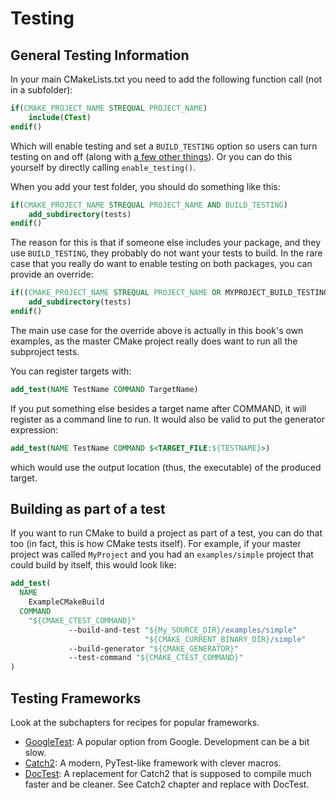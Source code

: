 # Testing

## General Testing Information

In your main CMakeLists.txt you need to add the following function call (not in a subfolder):

```cmake
if(CMAKE_PROJECT_NAME STREQUAL PROJECT_NAME)
    include(CTest)
endif()
```

Which will enable testing and set a `BUILD_TESTING` option so users can turn testing on and off (along with [a few other things](https://gitlab.kitware.com/cmake/cmake/blob/master/Modules/CTest.cmake)). Or you can do this yourself by directly calling `enable_testing()`.

When you add your test folder, you should do something like this:

```cmake
if(CMAKE_PROJECT_NAME STREQUAL PROJECT_NAME AND BUILD_TESTING)
    add_subdirectory(tests)
endif()
```

The reason for this is that if someone else includes your package, and they use `BUILD_TESTING`, they probably do not want your tests to build. In the rare case that you really do want to enable testing on both packages, you can provide an override:

```cmake
if((CMAKE_PROJECT_NAME STREQUAL PROJECT_NAME OR MYPROJECT_BUILD_TESTING) AND BUILD_TESTING)
    add_subdirectory(tests)
endif()
```

The main use case for the override above is actually in this book's own examples, as the master CMake project really does want to run all the subproject tests.

You can register targets with:

```cmake
add_test(NAME TestName COMMAND TargetName)
```

If you put something else besides a target name after COMMAND, it will register as a command line to run. It would also be valid to put the generator expression:

```cmake
add_test(NAME TestName COMMAND $<TARGET_FILE:${TESTNAME}>)
```

which would use the output location (thus, the executable) of the produced target.


## Building as part of a test

If you want to run CMake to build a project as part of a test, you can do that too (in fact, this is how CMake tests itself). For example, if your master project was called `MyProject` and you had an `examples/simple` project that could build by itself, this would look like:

```cmake
add_test(
  NAME
    ExampleCMakeBuild
  COMMAND
    "${CMAKE_CTEST_COMMAND}"
             --build-and-test "${My_SOURCE_DIR}/examples/simple"
                              "${CMAKE_CURRENT_BINARY_DIR}/simple"
             --build-generator "${CMAKE_GENERATOR}"
             --test-command "${CMAKE_CTEST_COMMAND}"
)
```

## Testing Frameworks

Look at the subchapters for recipes for popular frameworks.

* [GoogleTest](testing/googletest.md): A popular option from Google. Development can be a bit slow.
* [Catch2](testing/catch.md): A modern, PyTest-like framework with clever macros.
* [DocTest](https://github.com/onqtam/doctest): A replacement for Catch2 that is supposed to compile much faster and be cleaner. See Catch2 chapter and replace with DocTest.
